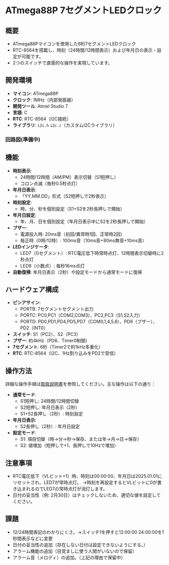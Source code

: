 # ATmega88P 7セグメントLEDクロック

## 概要
- ATmega88Pマイコンを使用した6桁7セグメントLEDクロック
- RTC-8564を搭載し、時刻（24時間/12時間表示）および年月日の表示・設定が可能です。
- 2つのスイッチで直感的な操作を実現しています。

## 開発環境
- **マイコン**: ATmega88P
- **クロック**: 1MHz（内部発振器）
- **開発ツール**: Atmel Studio 7
- **言語**: C
- **RTC**: RTC-8564（I2C接続）
- **ライブラリ**: `i2c.h` `i2c.c`（カスタムI2Cライブラリ）

### 回路図(準備中)

## 機能
- **時刻表示**:
  - 24時間/12時間（AM/PM）表示切替（S1短押し）
  - コロン点滅（毎秒0.5秒点灯）
- **年月日表示**:
  - 「YY.MM.DD」形式（S2短押しで2秒表示）
- **時刻設定**:
  - 時、分、秒を個別設定（S1+S2を2秒長押しで開始）
- **年月日設定**:
  - 年、月、日を個別設定（年月日表示中にS2を2秒長押しで開始）
- **ブザー**:
  - 電源投入時: 20ms音（初回/異常時1回、正常時2回）
  - 毎正時（0時/12時）: 100ms音（10ms音+80ms無音+10ms音）
- **LEDインジケータ**:
  - LED7（Gセグメント）: RTC電圧低下時常時点灯、12時間表示切替時に2秒点灯
  - LED8（小数点）: 毎秒16ms点灯
- **自動復帰**: 年月日表示（2秒）や設定モードから通常モードに復帰

## ハードウェア構成
- **ピンアサイン**:
  - PORTB: 7セグメントセグメント出力
  - PORTC: PC0,PC1（COM2,COM3）、PC2,PC3（S1,S2入力）
  - PORTD: PD0,PD1,PD4,PD5,PD7（COM0,1,4,5,6）、PD6（ブザー）、PD2（INT0）
- **スイッチ**: S1（PC2）、S2（PC3）
- **ブザー**: 約4kHz（PD6、Timer0制御）
- **7セグメント**: 6桁（Timer2で約1kHz多重化）
- **RTC**: RTC-8564（I2C、1Hz割り込みをPD2で受信）

## 操作方法
詳細な操作手順は[取扱説明書](docs/manual.md)を参照してください。主な操作は以下の通り：
- **通常モード**:
  - S1短押し: 24時間/12時間切替
  - S2短押し: 年月日表示（2秒）
  - S1+S2長押し（2秒）: 時刻設定
- **年月日表示**:
  - S2長押し（2秒）: 年月日設定
- **設定モード**:
  - S1: 項目切替（時→分→秒→保存、または年→月→日→保存）
  - S2: 値増加（短押しで+1、長押しで10Hzで増加）

## 注意事項
- RTC電圧低下（VLビット=1）時、時刻は00:00:00、年月日は2025.01.01にリセットされ、LED7が常時点灯。
→時刻を再設定するとVLビットに0が書き込まれるのでLED7の常時点灯が消灯します。
- 日付の妥当性（例: 2月30日）はチェックしないため、適切な値を設定してください。

## 課題
- 12/24時間表記のわかりにくさ。→スイッチ1を押すと12:00:00 24:00:00を1秒間表示などに変更
- 日付の妥当性の追加（存在しない日付は設定できないようにする。）
- アラーム機能の追加（目覚ましに使う人間がいないので保留）
- アラーム音（メロディ）の追加。（上記の理由で保留中）